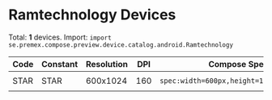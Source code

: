 # Ramtechnology Devices

Total: **1** devices. Import: `import se.premex.compose.preview.device.catalog.android.Ramtechnology`

| Code | Constant | Resolution | DPI | Compose Spec | Preview Usage |
|------|----------|------------|-----|-------------|---------------|
| STAR | STAR | 600x1024 | 160 | `spec:width=600px,height=1024px,dpi=160` | `@Preview(device = Ramtechnology.STAR)` |

<!-- Generated automatically. Do not edit manually. -->
